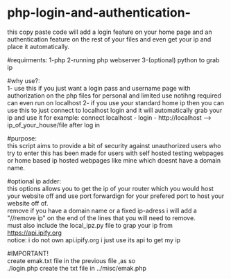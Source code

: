# php-login-and-authentication- 
this copy paste code will add a login feature on your home page and an authentication feature on the rest of your files and even get your ip and place it automatically.  

#requirments: 
1-php 
2-running php webserver 
3-(optional) python to grab ip  

#why use?:  
1- use this if you just want a login pass and username page with authorization on the php files for personal and limited use notihng required can even run on localhost 
2- if you use your standard home ip then you can use this to just connect to localhost login and it will automatically grab your ip and use it for example: 
connect localhost - login - http://localhost --> ip_of_your_house/file after log in 

#purpose:   
this script aims to provide a bit of security against unauthorized users who try to enter this has been made for users with self hosted testing webpages or home based ip hosted webpages like mine which doesnt have a domain name.

#optional ip adder:   
this options allows you to get the ip of your router which you would host your website off and use port forwardign for your prefered port to host your website off of.  
remove if you have a domain name or a fixed ip-adress i will add a "//remove ip" on the end of the lines that you will need to remove.  
must also include the local_ipz.py file to grap your ip from https://api.ipify.org  
notice: i do not own api.ipify.org i just use its api to get my ip  

#IMPORTANT!   
create emak.txt file in the previous file ,as so  
./login.php create the txt file in ../misc/emak.php 
